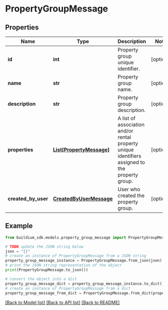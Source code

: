 # PropertyGroupMessage


## Properties

Name | Type | Description | Notes
------------ | ------------- | ------------- | -------------
**id** | **int** | Property group unique identifier. | [optional] 
**name** | **str** | Property group name. | [optional] 
**description** | **str** | Property group description. | [optional] 
**properties** | [**List[PropertyMessage]**](PropertyMessage.md) | A list of association and/or rental property unique identifiers assigned to the property group. | [optional] 
**created_by_user** | [**CreatedByUserMessage**](CreatedByUserMessage.md) | User who created the property group. | [optional] 

## Example

```python
from buildium_sdk.models.property_group_message import PropertyGroupMessage

# TODO update the JSON string below
json = "{}"
# create an instance of PropertyGroupMessage from a JSON string
property_group_message_instance = PropertyGroupMessage.from_json(json)
# print the JSON string representation of the object
print(PropertyGroupMessage.to_json())

# convert the object into a dict
property_group_message_dict = property_group_message_instance.to_dict()
# create an instance of PropertyGroupMessage from a dict
property_group_message_from_dict = PropertyGroupMessage.from_dict(property_group_message_dict)
```
[[Back to Model list]](../README.md#documentation-for-models) [[Back to API list]](../README.md#documentation-for-api-endpoints) [[Back to README]](../README.md)


